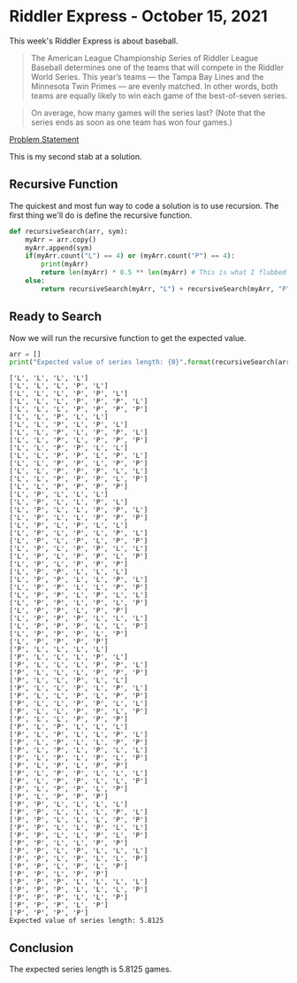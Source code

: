 # Riddler Express - October 15, 2021
This week's Riddler Express is about baseball.
>The American League Championship Series of Riddler League Baseball determines one of the teams that will compete in the Riddler World Series. This year’s teams — the Tampa Bay Lines and the Minnesota Twin Primes — are evenly matched. In other words, both teams are equally likely to win each game of the best-of-seven series.

>On average, how many games will the series last? (Note that the series ends as soon as one team has won four games.)

[Problem Statement](https://fivethirtyeight.com/features/can-you-hit-these-riddles-out-of-the-park/)

This is my second stab at a solution.

## Recursive Function
The quickest and most fun way to code a solution is to use recursion. The first thing we'll do is define the recursive function.


```python
def recursiveSearch(arr, sym):
    myArr = arr.copy()
    myArr.append(sym)
    if(myArr.count("L") == 4) or (myArr.count("P") == 4):
        print(myArr)
        return len(myArr) * 0.5 ** len(myArr) # This is what I flubbed in my first attempt.
    else:
        return recursiveSearch(myArr, "L") + recursiveSearch(myArr, "P")
```

## Ready to Search
Now we will run the recursive function to get the expected value.


```python
arr = []
print("Expected value of series length: {0}".format(recursiveSearch(arr, "L") + recursiveSearch(arr, "P")))
```

    ['L', 'L', 'L', 'L']
    ['L', 'L', 'L', 'P', 'L']
    ['L', 'L', 'L', 'P', 'P', 'L']
    ['L', 'L', 'L', 'P', 'P', 'P', 'L']
    ['L', 'L', 'L', 'P', 'P', 'P', 'P']
    ['L', 'L', 'P', 'L', 'L']
    ['L', 'L', 'P', 'L', 'P', 'L']
    ['L', 'L', 'P', 'L', 'P', 'P', 'L']
    ['L', 'L', 'P', 'L', 'P', 'P', 'P']
    ['L', 'L', 'P', 'P', 'L', 'L']
    ['L', 'L', 'P', 'P', 'L', 'P', 'L']
    ['L', 'L', 'P', 'P', 'L', 'P', 'P']
    ['L', 'L', 'P', 'P', 'P', 'L', 'L']
    ['L', 'L', 'P', 'P', 'P', 'L', 'P']
    ['L', 'L', 'P', 'P', 'P', 'P']
    ['L', 'P', 'L', 'L', 'L']
    ['L', 'P', 'L', 'L', 'P', 'L']
    ['L', 'P', 'L', 'L', 'P', 'P', 'L']
    ['L', 'P', 'L', 'L', 'P', 'P', 'P']
    ['L', 'P', 'L', 'P', 'L', 'L']
    ['L', 'P', 'L', 'P', 'L', 'P', 'L']
    ['L', 'P', 'L', 'P', 'L', 'P', 'P']
    ['L', 'P', 'L', 'P', 'P', 'L', 'L']
    ['L', 'P', 'L', 'P', 'P', 'L', 'P']
    ['L', 'P', 'L', 'P', 'P', 'P']
    ['L', 'P', 'P', 'L', 'L', 'L']
    ['L', 'P', 'P', 'L', 'L', 'P', 'L']
    ['L', 'P', 'P', 'L', 'L', 'P', 'P']
    ['L', 'P', 'P', 'L', 'P', 'L', 'L']
    ['L', 'P', 'P', 'L', 'P', 'L', 'P']
    ['L', 'P', 'P', 'L', 'P', 'P']
    ['L', 'P', 'P', 'P', 'L', 'L', 'L']
    ['L', 'P', 'P', 'P', 'L', 'L', 'P']
    ['L', 'P', 'P', 'P', 'L', 'P']
    ['L', 'P', 'P', 'P', 'P']
    ['P', 'L', 'L', 'L', 'L']
    ['P', 'L', 'L', 'L', 'P', 'L']
    ['P', 'L', 'L', 'L', 'P', 'P', 'L']
    ['P', 'L', 'L', 'L', 'P', 'P', 'P']
    ['P', 'L', 'L', 'P', 'L', 'L']
    ['P', 'L', 'L', 'P', 'L', 'P', 'L']
    ['P', 'L', 'L', 'P', 'L', 'P', 'P']
    ['P', 'L', 'L', 'P', 'P', 'L', 'L']
    ['P', 'L', 'L', 'P', 'P', 'L', 'P']
    ['P', 'L', 'L', 'P', 'P', 'P']
    ['P', 'L', 'P', 'L', 'L', 'L']
    ['P', 'L', 'P', 'L', 'L', 'P', 'L']
    ['P', 'L', 'P', 'L', 'L', 'P', 'P']
    ['P', 'L', 'P', 'L', 'P', 'L', 'L']
    ['P', 'L', 'P', 'L', 'P', 'L', 'P']
    ['P', 'L', 'P', 'L', 'P', 'P']
    ['P', 'L', 'P', 'P', 'L', 'L', 'L']
    ['P', 'L', 'P', 'P', 'L', 'L', 'P']
    ['P', 'L', 'P', 'P', 'L', 'P']
    ['P', 'L', 'P', 'P', 'P']
    ['P', 'P', 'L', 'L', 'L', 'L']
    ['P', 'P', 'L', 'L', 'L', 'P', 'L']
    ['P', 'P', 'L', 'L', 'L', 'P', 'P']
    ['P', 'P', 'L', 'L', 'P', 'L', 'L']
    ['P', 'P', 'L', 'L', 'P', 'L', 'P']
    ['P', 'P', 'L', 'L', 'P', 'P']
    ['P', 'P', 'L', 'P', 'L', 'L', 'L']
    ['P', 'P', 'L', 'P', 'L', 'L', 'P']
    ['P', 'P', 'L', 'P', 'L', 'P']
    ['P', 'P', 'L', 'P', 'P']
    ['P', 'P', 'P', 'L', 'L', 'L', 'L']
    ['P', 'P', 'P', 'L', 'L', 'L', 'P']
    ['P', 'P', 'P', 'L', 'L', 'P']
    ['P', 'P', 'P', 'L', 'P']
    ['P', 'P', 'P', 'P']
    Expected value of series length: 5.8125


## Conclusion
The expected series length is 5.8125 games.
